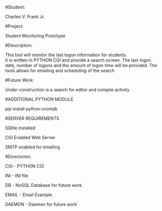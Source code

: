 
#Student:

Charles V. Frank Jr.

#Project:

Student Monitoring Prototype

#Description:

This tool will monitor the last logon information for students.  
It is written in PYTHON CGI and provide a search screen.
The last logon date, number of logons and the amount of logon time will be provided.
The tools allows for emailing and scheduling of the search

#Future Work:

Under construction is a search for editor and compile activity 


#ADDITIONAL PYTHON MODULE

  pip install python-crontab 

#SERVER REQUIREMENTS

  SQlite installed
  
  CGI Enabled Web Server
  
  SMTP enabled for emailing 

#Directories:

CGI - PYTHON CGI

INI - INI file

DB - NoSQL Database for future work

EMAIL - Email Example

DAEMON - Daemon for future work


